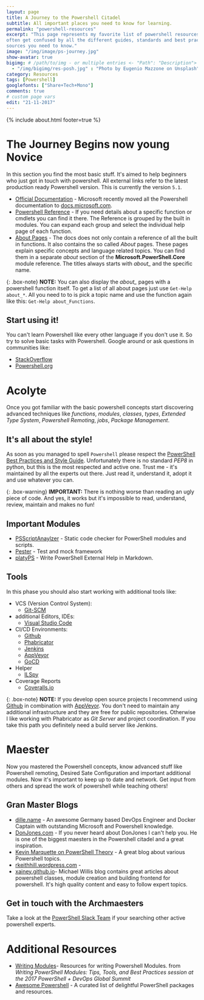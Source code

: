 ```yaml
---
layout: page
title: A Journey to the Powershell Citadel
subtitle: All important places you need to know for learning.
permalink: "powershell-resources"
excerpt: "This page represents my favorite list of powershell resources. When you start learning a new language you
often get confused by all the different guides, standards and best practices. So I started collecting all important
sources you need to know."
image: "/img/image/ps-journey.jpg"
show-avatar: true
bigimg:	# /path/to/img - or multiple entries <- "Path": "Description">
  - "/img/bigimg/res-posh.jpg" : "Photo by Eugenio Mazzone on Unsplash"
category: Resources
tags: [Powershell]
googlefonts: ["Share+Tech+Mono"]
comments: true
# custom page vars
edit: "21-11-2017"
---
```


{% include about.html footer=true %}

# The Journey Begins now young Novice

In this section you find the most basic stuff. It's aimed to help beginners who just got in touch with powershell.
All external links refer to the latest production ready Powershell version. This is currently the version `5.1`.

* [Official Documentation] - Microsoft recently moved all the Powershell documentation to [docs.microsoft.com].
* [Powershell Reference] - If you need details about a specific function or cmdlets you can find it there. The
  Reference is grouped by the built in modules. You can expand each group and select the individual help page of
  each function.
* [About Pages] - The docs does not only contain a reference of all the built in functions. It also contains the so
  called *About* pages. These pages explain specific concepts and language related topics. You can find them in a
  separate *about* section of the **Microsoft.PowerShell.Core** module reference. The titles always starts with
  *about_* and the specific name.

[Official Documentation]: https://docs.microsoft.com/en-us/powershell
[docs.microsoft.com]: https://docs.microsoft.com
[Powershell Reference]: https://docs.microsoft.com/en-us/powershell/scripting/powershell-scripting?view=powershell-5.1
[About Pages]: https://docs.microsoft.com/de-de/powershell/module/microsoft.powershell.core/about/about_aliases?view=powershell-5.1

{: .box-note}
<i class="fa fa-commenting icon-blue" aria-hidden="true"></i> **NOTE:** You can also display the *about_* pages with
a powershell function itself. To get a list of all about pages just use `Get-Help about_*`. All you need to to is pick
a topic name and use the function again like this: `Get-Help about_Functions`.

## Start using it!

You can't learn Powershell like every other language if you don't use it. So try to solve basic tasks with Powershell.
Google around or ask questions in communities like:

* [StackOverflow](https://stackoverflow.com/questions/tagged/powershell)
* [Powershell.org](https://powershell.org/forums)

# Acolyte
Once you got familiar with the basic powershell concepts start discovering advanced techniques like *functions*,
*modules*, *classes*, *types*, *Extended Type System*, *Powershell Remoting*, *jobs*, *Package Management*.

## It's all about the style!

As soon as you managed to spell `Powershell` please respect the [PowerShell Best Practices and Style Guide](https://github.com/PoshCode/PowerShellPracticeAndStyle).
Unfortunately there is no standard *PEP8* in python, but this is the most respected and active one. Trust me - it's
maintained by all the experts out there. Just read it, understand it, adopt it and use whatever you can.

{: .box-warning}
<i class="fa fa-bolt icon-yellow" aria-hidden="true"></i> **IMPORTANT:** There is nothing worse than reading an ugly
 piece of code. And yes, it works but it's impossible to read, understand, review, maintain and makes no fun!

## Important Modules

* [PSScriptAnaylzer] - Static code checker for PowerShell modules and scripts.
* [Pester] - Test and mock framework
* [platyPS] - Write PowerShell External Help in Markdown.

[PSScriptAnaylzer]: https://github.com/PowerShell/PSScriptAnalyzer
[Pester]:https://github.com/pester/Pester
[platyPS]: https://github.com/PowerShell/platyPS

## Tools

In this phase you should also start working with additional tools like:

* VCS (Version Control System):
  * [Git-SCM](https://git-scm.com/)
* additional Editors, IDEs:
  * [Visual Studio Code](https://code.visualstudio.com/)
* CI/CD Environments:
  * [Github](https://github.com/)
  * [Phabricator](https://www.phacility.com/phabricator/)
  * [Jenkins](https://jenkins.io/)
  * [AppVeyor](https://www.appveyor.com/)
  * [GoCD](https://www.gocd.org/)
* Helper
  * [ILSpy](http://ilspy.net/)
* Coverage Reports
  * [Coveralls.io](https://coveralls.io/)

{: .box-note}
<i class="fa fa-commenting icon-blue" aria-hidden="true"></i> **NOTE:** If you develop open source projects I
recommend using [Github](https://github.com/) in combination with [AppVeyor](https://www.appveyor.com/). You don't
need to maintain any additional infrastructure and they are free for public repositories. Otherwise I like working
with Phabricator as *Git Server* and project coordination. If you take this path you definitely need a build server
like Jenkins.

# Maester

Now you mastered the Powershell concepts, know advanced stuff like Powershell remoting, Desired Sate Configuration
and important additional modules. Now it's important to keep up to date and network. Get input from others and
spread the work of powershell while teaching others!

## Gran Master Blogs

* [dille.name](http://dille.name) - An awesome Germany based DevOps Engineer and Docker Captain with outstanding
  Microsoft and Powershell knowledge.
* [DonJones.com](https://donjones.com/) - If you never heard about DonJones I can't help you. He is one of the biggest
  maesters in the Powershell citadel and a great inspiration.
* [Kevin Marquette on PowerShell Theory](https://kevinmarquette.github.io/) - A great blog about various Powershell
  topics.
* [rkeithhill.wordpress.com](rkeithhill.wordpress.com) -
* [xainey.github.io](https://xainey.github.io//)- Michael Willis blog contains great articles about powershell classes,
  module creation and building frontend for powershell. It's high quality content and easy to follow expert topics.

## Get in touch with the Archmaesters

Take a look at the [PowerShell Slack Team](http://slack.poshcode.org/) if your searching other active powershell experts.

# Additional Resources

* [Writing Modules]- Resources for writing Powershell Modules. from
  *Writing PowerShell Modules: Tips, Tools, and Best Practices session at the 2017 PowerShell + DevOps Global Summit*
* [Awesome Powershell] - A curated list of delightful PowerShell packages and resources.

[Writing Modules]: https://github.com/RamblingCookieMonster/WritingModules
[Awesome Powershell]: https://github.com/janikvonrotz/awesome-powershell
